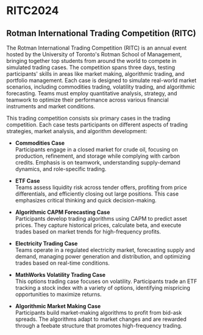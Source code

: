 # RITC2024
## Rotman International Trading Competition (RITC)

The Rotman International Trading Competition (RITC) is an annual event hosted by the University of Toronto's Rotman School of Management, bringing together top students from around the world to compete in simulated trading cases. The competition spans three days, testing participants' skills in areas like market making, algorithmic trading, and portfolio management. Each case is designed to simulate real-world market scenarios, including commodities trading, volatility trading, and algorithmic forecasting. Teams must employ quantitative analysis, strategy, and teamwork to optimize their performance across various financial instruments and market conditions.

This trading competition consists six primary cases in the trading competition. Each case tests participants on different aspects of trading strategies, market analysis, and algorithm development:

- **Commodities Case**  
  Participants engage in a closed market for crude oil, focusing on production, refinement, and storage while complying with carbon credits. Emphasis is on teamwork, understanding supply-demand dynamics, and role-specific trading.

- **ETF Case**  
  Teams assess liquidity risk across tender offers, profiting from price differentials, and efficiently closing out large positions. This case emphasizes critical thinking and quick decision-making.

- **Algorithmic CAPM Forecasting Case**  
  Participants develop trading algorithms using CAPM to predict asset prices. They capture historical prices, calculate beta, and execute trades based on market trends for high-frequency profits.

- **Electricity Trading Case**  
  Teams operate in a regulated electricity market, forecasting supply and demand, managing power generation and distribution, and optimizing trades based on real-time conditions.

- **MathWorks Volatility Trading Case**  
  This options trading case focuses on volatility. Participants trade an ETF tracking a stock index with a variety of options, identifying mispricing opportunities to maximize returns.

- **Algorithmic Market Making Case**  
  Participants build market-making algorithms to profit from bid-ask spreads. The algorithms adapt to market changes and are rewarded through a feebate structure that promotes high-frequency trading.
